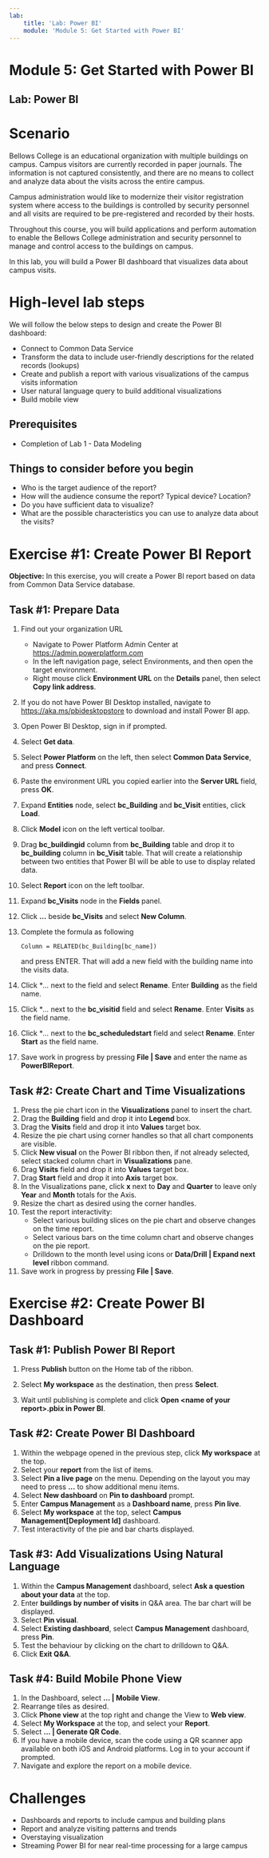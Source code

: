 ```yaml
---
lab:
    title: 'Lab: Power BI'
    module: 'Module 5: Get Started with Power BI'
---
```


# Module 5: Get Started with Power BI
## Lab: Power BI

Scenario
========

Bellows College is an educational organization with multiple buildings on campus. Campus visitors are currently recorded in paper journals. The information is not captured consistently, and there are no means to collect and analyze data about the visits across the entire campus. 

Campus administration would like to modernize their visitor registration system where access to the buildings is controlled by security personnel and all visits are required to be pre-registered and recorded by their hosts.

Throughout this course, you will build applications and perform automation to enable the Bellows College administration and security personnel to manage and control access to the buildings on campus. 

In this lab, you will build a Power BI dashboard that visualizes data about campus visits.

High-level lab steps
======================

We will follow the below steps to design and create the Power BI dashboard:

-   Connect to Common Data Service 
-   Transform the data to include user-friendly descriptions for the related records (lookups)
-   Create and publish a report with various visualizations of the campus visits information
-   User natural language query to build additional visualizations
-   Build mobile view


## Prerequisites

* Completion of Lab 1 - Data Modeling

Things to consider before you begin
-----------------------------------

-   Who is the target audience of the report?
-   How will the audience consume the report? Typical device? Location?
-   Do you have sufficient data to visualize?
-   What are the possible characteristics you can use to analyze data about the visits?

Exercise \#1: Create Power BI Report 
===============================

**Objective:** In this exercise, you will create a Power BI report based on data from Common Data Service database.

Task \#1: Prepare Data
---------------------------

1.  Find out your organization URL

    * Navigate to Power Platform Admin Center at https://admin.powerplatform.com
    * In the left navigation page, select Environments, and then open the target environment.
    * Right mouse click **Environment URL** on the **Details** panel, then select **Copy link address**.
2. If you do not have Power BI Desktop installed, navigate to https://aka.ms/pbidesktopstore to download and install Power BI app.

3. Open Power BI Desktop, sign in if prompted.

4. Select **Get data**.

5. Select **Power Platform** on the left, then select **Common Data Service**, and press **Connect**.

6. Paste the environment URL you copied earlier into the **Server URL** field, press **OK**.

7. Expand **Entities** node, select **bc_Building** and **bc_Visit** entities, click **Load**.

8. Click **Model** icon on the left vertical toolbar.

9. Drag **bc_buildingid** column from **bc_Building** table and drop it to **bc_building** column in **bc_Visit** table. That will create a relationship between two entities that Power BI will be able to use to display related data.

10. Select **Report** icon on the left toolbar.

11. Expand **bc_Visits** node in the **Fields** panel.

12. Click **...** beside **bc_Visits** and select **New Column**.

13. Complete the formula as following

    ```
    Column = RELATED(bc_Building[bc_name])
    ```

    and press ENTER. That will add a new field with the building name into the visits data.

14. Click **...* next to the field and select **Rename**. Enter **Building** as the field name.

15. Click **...* next to the **bc_visitid** field and select **Rename**. Enter **Visits** as the field name.

16. Click **...* next to the **bc_scheduledstart** field and select **Rename**. Enter **Start** as the field name.

17. Save work in progress by pressing **File \| Save** and enter the name as **PowerBIReport**.

## Task #2: Create Chart and Time Visualizations

1. Press the pie chart icon in the **Visualizations** panel to insert the chart.
2. Drag the **Building** field and drop it into **Legend** box.
3. Drag the **Visits** field and drop it into **Values** target box.
4. Resize the pie chart using corner handles so that all chart components are visible.
5. Click **New visual** on the Power BI ribbon then, if not already selected, select stacked column chart in **Visualizations** pane. 
6. Drag **Visits** field and drop it into **Values** target box.
7. Drag **Start** field and drop it into **Axis** target box.
8. In the Visualizations pane, click **x** next to **Day** and **Quarter** to leave only **Year** and **Month** totals for the Axis.
9. Resize the chart as desired using the corner handles.
10. Test the report interactivity:
    * Select various building slices on the pie chart and observe changes on the time report.
    * Select various bars on the time column chart and observe changes on the pie report.
    * Drilldown to the month level using icons or **Data/Drill \| Expand next level** ribbon command.
11. Save work in progress by pressing **File \| Save**.

Exercise #2: Create Power BI Dashboard
================================

## Task #1: Publish Power BI Report

1. Press **Publish** button on the Home tab of the ribbon.

2. Select **My workspace** as the destination, then press **Select**.

3. Wait until publishing is complete and click **Open \<name of your report\>.pbix in Power BI**.

## Task #2: Create Power BI Dashboard

1. Within the webpage opened in the previous step, click **My workspace** at the top.
2. Select your **report** from the list of items.
3. Select **Pin a live page** on the menu. Depending on the layout you may need to press **...** to show additional menu items.
4. Select **New dashboard** on **Pin to dashboard** prompt.
5. Enter **Campus Management** as a **Dashboard name**, press **Pin live**.
6. Select **My workspace** at the top, select **Campus Management[Deployment Id]** dashboard.
7. Test interactivity of the pie and bar charts displayed.

## Task #3: Add Visualizations Using Natural Language

1. Within the **Campus Management** dashboard, select **Ask a question about your data** at the top.
2. Enter **buildings by number of visits** in Q&A area. The bar chart will be displayed.
3. Select **Pin visual**.
4. Select **Existing dashboard**, select **Campus Management** dashboard, press **Pin**.
5. Test the behaviour by clicking on the chart to drilldown to Q&A.
6. Click **Exit Q&A**.

## Task #4: Build Mobile Phone View

1. In the Dashboard, select **... \| Mobile View**.
2. Rearrange tiles as desired.
3. Click **Phone view** at the top right and change the View to **Web view**.
4. Select **My Workspace** at the top, and select your **Report**.
5. Select **... \| Generate QR Code**.
6. If you have a mobile device, scan the code using a QR scanner app available on both iOS and Android platforms. Log in to your account if prompted.
7. Navigate and explore the report on a mobile device.

# Challenges

* Dashboards and reports to include campus and building plans
* Report and analyze visiting patterns and trends
* Overstaying visualization
* Streaming Power BI for near real-time processing for a large campus 
